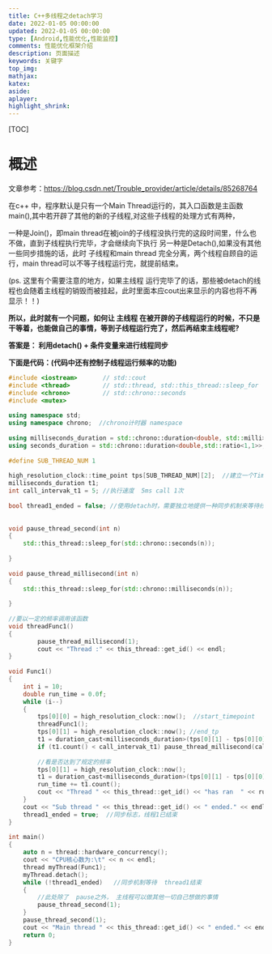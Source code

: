 ```yaml
---
title: C++多线程之detach学习
date: 2022-01-05 00:00:00
updated: 2022-01-05 00:00:00
type: [Android,性能优化,性能监控]
comments: 性能优化框架介绍
description: 页面描述
keywords: 关键字
top_img:
mathjax:
katex:
aside:
aplayer:
highlight_shrink:
---
```


[TOC]

# 概述

文章参考：https://blog.csdn.net/Trouble_provider/article/details/85268764

在c++ 中，程序默认是只有一个Main Thread运行的，其入口函数是主函数main(),其中若开辟了其他的新的子线程,对这些子线程的处理方式有两种，

一种是Join()，即main thread在被join的子线程没执行完的这段时间里，什么也不做，直到子线程执行完毕，才会继续向下执行
		另一种是Detach(),如果没有其他一些同步措施的话，此时 子线程和main thread 完全分离，两个线程自顾自的运行，main thread可以不等子线程运行完，就提前结束。

(ps. 这里有个需要注意的地方，如果主线程 运行完毕了的话，那些被detach的线程也会随着主线程的销毁而被挂起，此时里面本应cout出来显示的内容也将不再显示！！)



**所以，此时就有一个问题，如何让 主线程 在被开辟的子线程运行的时候，不只是干等着，也能做自己的事情，等到子线程运行完了，然后再结束主线程呢?**

**答案是： 利用detach() + 条件变量来进行线程同步**



**下面是代码：(代码中还有控制子线程运行频率的功能)**

```c++
#include <iostream>       // std::cout
#include <thread>         // std::thread, std::this_thread::sleep_for
#include <chrono>         // std::chrono::seconds
#include <mutex>
 
using namespace std;
using namespace chrono;  //chrono计时器 namespace
 
using milliseconds_duration = std::chrono::duration<double, std::milli>;	//milli = ratio<1,1000>
using seconds_duration = std::chrono::duration<double,std::ratio<1,1>>;  
 
#define SUB_THREAD_NUM 1
 
high_resolution_clock::time_point tps[SUB_THREAD_NUM][2];  //建立一个Time_point类型的数组，每个subThread都有一个start_tp、一个end_tp
milliseconds_duration t1;
int call_intervak_t1 = 5; //执行速度  5ms call 1次
 
bool thread1_ended = false; //使用detach时，需要独立地提供一种同步机制来等待线程完成
 
 
void pause_thread_second(int n)
{
	std::this_thread::sleep_for(std::chrono::seconds(n));
 
}
 
void pause_thread_millisecond(int n)
{
	std::this_thread::sleep_for(std::chrono::milliseconds(n));
 
}
 
//要以一定的频率调用该函数
void threadFunc1()
{
		pause_thread_millisecond(1);
		cout << "Thread :" << this_thread::get_id() << endl;
}
 
void Func1()
{
	int i = 10;
	double run_time = 0.0f;
	while (i--)
	{
		tps[0][0] = high_resolution_clock::now();  //start_timepoint
		threadFunc1(); 
		tps[0][1] = high_resolution_clock::now(); //end_tp
		t1 = duration_cast<milliseconds_duration>(tps[0][1] - tps[0][0]);
		if (t1.count() < call_intervak_t1) pause_thread_millisecond(call_intervak_t1 - t1.count());  //若执行时间比规定的hz快，则sleep一段时间
		
		//看是否达到了规定的频率
		tps[0][1] = high_resolution_clock::now();
		t1 = duration_cast<milliseconds_duration>(tps[0][1] - tps[0][0]);
		run_time += t1.count();
		cout << "Thread " << this_thread::get_id() << "has ran  " << run_time << " ms" << endl;
	}
	cout << "Sub thread " << this_thread::get_id() << " ended." << endl;
	thread1_ended = true;  //同步标志，线程1已结束
}
 
int main()
{
	auto n = thread::hardware_concurrency();
	cout << "CPU核心数为:\t" << n << endl;
	thread myThread(Func1);
	myThread.detach();
	while (!thread1_ended)   //同步机制等待  thread1结束
	{
		//此处除了  pause之外， 主线程可以做其他一切自己想做的事情
		pause_thread_second(1);
	}
	pause_thread_second(1);
	cout << "Main thread " << this_thread::get_id() << " ended." << endl;
	return 0;
}
```

